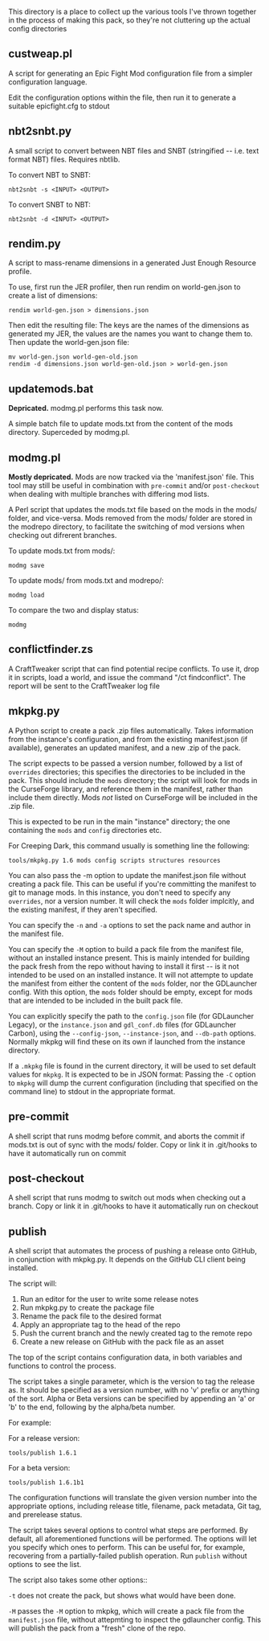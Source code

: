 This directory is a place to collect up the various tools I've thrown together
in the process of making this pack, so they're not cluttering up the actual
config directories

custweap.pl
-----------
A script for generating an Epic Fight Mod configuration file from a simpler
configuration language.

Edit the configuration options within the file, then run it to generate a
suitable epicfight.cfg to stdout

nbt2snbt.py
----------- 
A small script to convert between NBT files and SNBT (stringified -- i.e. text
format NBT) files. Requires nbtlib. 

To convert NBT to SNBT:

    nbt2snbt -s <INPUT> <OUTPUT>

To convert SNBT to NBT:

    nbt2snbt -d <INPUT> <OUTPUT>

rendim.py
---------
A script to mass-rename dimensions in a generated Just Enough Resource
profile.

To use, first run the JER profiler, then run rendim on world-gen.json to
create a list of dimensions:

    rendim world-gen.json > dimensions.json

Then edit the resulting file: The keys are the names of the dimensions as
generated my JER, the values are the names you want to change them to. Then
update the world-gen.json file:

    mv world-gen.json world-gen-old.json
    rendim -d dimensions.json world-gen-old.json > world-gen.json

updatemods.bat
--------------
**Depricated.** modmg.pl performs this task now.

A simple batch file to update mods.txt from the content of the mods directory.
Superceded by modmg.pl.

modmg.pl
--------
**Mostly depricated.** Mods are now tracked via the 'manifest.json' file. This
tool may still be useful in combination with `pre-commit` and/or
`post-checkout` when dealing with multiple branches with differing mod lists.

A Perl script that updates the mods.txt file based on the mods in the mods/
folder, and vice-versa. Mods removed from the mods/ folder are stored in the
modrepo directory, to facilitate the switching of mod versions when checking
out difrerent branches. 

To update mods.txt from mods/:

    modmg save

To update mods/ from mods.txt and modrepo/:

    modmg load

To compare the two and display status:

    modmg

conflictfinder.zs
-----------------
A CraftTweaker script that can find potential recipe conflicts. To use it, drop
it in scripts, load a world, and issue the command "/ct findconflict". The
report will be sent to the CraftTweaker log file

mkpkg.py
--------
A Python script to create a pack .zip files automatically. Takes information
from the instance's configuration, and from the existing manifest.json (if
available), generates an updated manifest, and a new .zip of the pack.

The script expects to be passed a version number, followed by a list of
`overrides` directories; this specifies the directories to be included in the
pack. This should include the `mods` directory; the script will look for mods
in the CurseForge library, and reference them in the manifest, rather than
include them directly. Mods *not* listed on CurseForge will be included in the
.zip file.

This is expected to be run in the main "instance" directory; the one containing
the `mods` and `config` directories etc.

For Creeping Dark, this command usually is something line the following:

    tools/mkpkg.py 1.6 mods config scripts structures resources 

You can also pass the -m option to update the manifest.json file without
creating a pack file. This can be useful if you're committing the manifest to
git to manage mods. In this instance, you don't need to specify any
`overrides`, nor a version number. It will check the `mods` folder implcitly,
and the existing manifest, if they aren't specified.

You can specify the `-n` and `-a` options to set the pack name and author in
the manifest file.

You can specify the `-M` option to build a pack file from the manifest file,
without an installed instance present. This is mainly intended for building the
pack fresh from the repo without having to install it first -- is it not
intended to be used on an installed instance. It will not attempte to update
the manifest from either the content of the `mods` folder, nor the GDLauncher
config.  With this option, the `mods` folder should be empty, except for mods
that are intended to be included in the built pack file. 

You can explicitly specify the path to the `config.json` file (for GDLauncher
Legacy), or the `instance.json` and `gdl_conf.db` files (for GDLauncher
Carbon), using the `--config-json`, `--instance-json`, and `--db-path` options.
Normally mkpkg will find these on its own if launched from the instance
directory.

If a `.mkpkg` file is found in the current directory, it will be used to set
default values for `mkpkg`. It is expected to be in JSON format: Passing the
`-C` option to `mkpkg` will dump the current configuration (including that
specified on the command line) to stdout in the appropriate format.

pre-commit
----------
A shell script that runs modmg before commit, and aborts the commit if mods.txt
is out of sync with the mods/ folder. Copy or link it in .git/hooks to have it
automatically run on commit

post-checkout
-------------
A shell script that runs modmg to switch out mods when checking out a branch.
Copy or link it in .git/hooks to have it automatically run on checkout

publish
-------
A shell script that automates the process of pushing a release onto GitHub, in
conjunction with mkpkg.py. It depends on the GitHub CLI client being installed.

The script will:

1) Run an editor for the user to write some release notes
2) Run mkpkg.py to create the package file
3) Rename the pack file to the desired format
4) Apply an appropriate tag to the head of the repo
5) Push the current branch and the newly created tag to the remote repo
6) Create a new release on GitHub with the pack file as an asset

The top of the script contains configuration data, in both variables and
functions to control the process.

The script takes a single parameter, which is the version to tag the release
as. It should be specified as a version number, with no 'v' prefix or anything
of the sort. Alpha or Beta versions can be specified by appending an 'a' or 'b'
to the end, following by the alpha/beta number.

For example:

For a release version:

```
tools/publish 1.6.1
```

For a beta version:
```
tools/publish 1.6.1b1
```

The configuration functions will translate the given version number into the
appropriate options, including release title, filename, pack metadata, Git tag,
and prerelease status.

The script takes several options to control what steps are performed. By
default, all aforementioned functions will be performed. The options will let
you specify which ones to perform. This can be useful for, for example,
recovering from a partially-failed publish operation. Run `publish` without
options to see the list.

The script also takes some other options::

`-t` does not create the pack, but shows what would have been done.

`-M` passes the `-M` option to mkpkg, which will create a pack file from the
`manifest.json` file, without attepmting to inspect the gdlauncher config. This
will publish the pack from a "fresh" clone of the repo.

